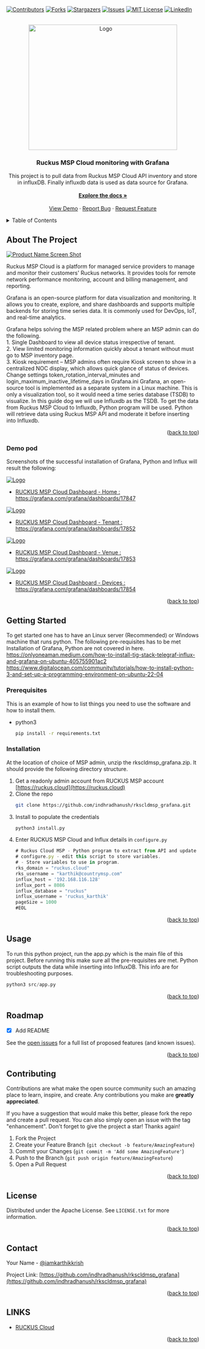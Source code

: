 <a name="readme-top"></a>
<!--
*** Thanks for checking out the Ruckus MSP Cloud monitoring with Grafana. If you have a suggestion
*** that would make this better, please fork the repo and create a pull request
*** or simply open an issue with the tag "enhancement".
*** Don't forget to give the project a star!
*** Thanks again! Now go create something AMAZING! :D
-->


[![Contributors][contributors-shield]][contributors-url]
[![Forks][forks-shield]][forks-url]
[![Stargazers][stars-shield]][stars-url]
[![Issues][issues-shield]][issues-url]
[![MIT License][license-shield]][license-url]
[![LinkedIn][linkedin-shield]][linkedin-url]



<!-- PROJECT LOGO -->
<br />
<div align="center">
  <a href="https://github.com/indhradhanush/rkscldmsp_grafana">
    <img src="docs/ruckusgrafanalogo.PNG" alt="Logo" width="388" height="327">
  </a>

  <h3 align="center">Ruckus MSP Cloud monitoring with Grafana</h3>

  <p align="center">
    This project is to pull data from Ruckus MSP Cloud API inventory and store in influxDB. Finally influxdb data is used as data source for Grafana. </BR> 
    <br />
    <a href="https://github.com/indhradhanush/rkscldmsp_grafana/docs"><strong>Explore the docs »</strong></a>
    <br />
    <br />
    <a href="#demo-pod">View Demo</a>
    ·
    <a href="https://github.com/indhradhanush/rkscldmsp_grafana/issues">Report Bug</a>
    ·
    <a href="https://github.com/indhradhanush/rkscldmsp_grafana/issues">Request Feature</a>
  </p>
</div>



<!-- TABLE OF CONTENTS -->
<details>
  <summary>Table of Contents</summary>
  <ol>
    <li>
      <a href="#about-the-project">About The Project</a>
      <ul>
        <li><a href="#demo-pod">Demo</a></li>
      </ul>
    </li>
    <li>
      <a href="#getting-started">Getting Started</a>
      <ul>
        <li><a href="#prerequisites">Prerequisites</a></li>
        <li><a href="#installation">Installation</a></li>
      </ul>
    </li>
    <li><a href="#usage">Usage</a></li>
    <li><a href="#roadmap">Roadmap</a></li>
    <li><a href="#contributing">Contributing</a></li>
    <li><a href="#license">License</a></li>
    <li><a href="#contact">Contact</a></li>
    <li><a href="#links">Links</a></li>
  </ol>
</details>



<!-- ABOUT THE PROJECT -->
## About The Project

[![Product Name Screen Shot][product-screenshot]](https://ruckus.cloud)

Ruckus MSP Cloud is a platform for managed service providers to manage and monitor their customers' Ruckus networks. It provides tools for remote network performance monitoring, account and billing management, and reporting.

Grafana is an open-source platform for data visualization and monitoring. It allows you to create, explore, and share dashboards and supports multiple backends for storing time series data. It is commonly used for DevOps, IoT, and real-time analytics.

 Grafana helps solving the MSP related problem where an MSP admin can do the following.</BR>
    1.	Single Dashboard to view all device status irrespective of tenant. </BR>
    2.	View limited monitoring information quickly about a tenant without must go to MSP inventory page.</BR>
    3.	Kiosk requirement – MSP admins often require Kiosk screen to show in a centralized NOC display, which allows quick glance of status of devices. Change settings token_rotation_interval_minutes and login_maximum_inactive_lifetime_days in Grafana.ini
    Grafana, an open-source tool is implemented as a separate system in a Linux machine. This is only a visualization tool, so it would need a time series database (TSDB) to visualize. In this guide dog we will use Influxdb as the TSDB.
To get the data from Ruckus MSP Cloud to Influxdb, Python program will be used. Python will retrieve data using Ruckus MSP API and moderate it before inserting into Influxdb.

<p align="right">(<a href="#readme-top">back to top</a>)</p>

### Demo pod

Screenshots of the successful installation of Grafana, Python and Influx will result the following:

<a href="https://grafana.com/grafana/dashboards/17847">
    <img src="docs/Home.png" alt="Logo" >
</a>

* <a href="https://grafana.com/grafana/dashboards/17847">RUCKUS MSP Cloud Dashboard - Home : https://grafana.com/grafana/dashboards/17847</a>

<a href="https://grafana.com/grafana/dashboards/17852">
    <img src="docs/Tenant.png" alt="Logo" >
</a>

* <a href="https://grafana.com/grafana/dashboards/17852">RUCKUS MSP Cloud Dashboard - Tenant : https://grafana.com/grafana/dashboards/17852</a>

<a href="https://grafana.com/grafana/dashboards/17853">
    <img src="docs/Venue.png" alt="Logo" >
</a>

* <a href="https://grafana.com/grafana/dashboards/17853">RUCKUS MSP Cloud Dashboard - Venue : https://grafana.com/grafana/dashboards/17853</a>

<a href="https://grafana.com/grafana/dashboards/17854">
    <img src="docs/device.png" alt="Logo" >
</a>

* <a href="https://grafana.com/grafana/dashboards/17854">RUCKUS MSP Cloud Dashboard - Devices : https://grafana.com/grafana/dashboards/17854</a>


<p align="right">(<a href="#readme-top">back to top</a>)</p>



<!-- GETTING STARTED -->
## Getting Started

To get started one has to have an Linux server (Recommended) or Windows machine that runs python. The following pre-requisites has to be met 
Installation of Grafana, Python are not covered in here.
https://onlyoneaman.medium.com/how-to-install-tig-stack-telegraf-influx-and-grafana-on-ubuntu-405755901ac2
https://www.digitalocean.com/community/tutorials/how-to-install-python-3-and-set-up-a-programming-environment-on-ubuntu-22-04 

### Prerequisites

This is an example of how to list things you need to use the software and how to install them.
* python3
  ```sh
  pip install -r requirements.txt
  ```

### Installation

At the location of choice of MSP admin, unzip the rkscldmsp_grafana.zip. It should provide the following directory structure.

1. Get a readonly admin account from RUCKUS MSP account [https://ruckus.cloud](https://ruckus.cloud)
2. Clone the repo
   ```sh
   git clone https://github.com/indhradhanush/rkscldmsp_grafana.git
   ```
3. Install to populate the credentials
   ```sh
   python3 install.py
   ```
4. Enter RUCKUS MSP Cloud and Influx details in `configure.py`
   ```js
   # Ruckus Cloud MSP - Python program to extract from API and update influx database.
   # configure.py - edit this script to store variables. 
   # - Store variables to use in program.
   rks_domain = "ruckus.cloud"
   rks_username = "karthik@countrymsp.com"
   influx_host = '192.168.116.128'
   influx_port = 8086
   influx_database = "ruckus"
   influx_username = 'ruckus_karthik'
   pageSize = 1000
   #EOL
   ```

<p align="right">(<a href="#readme-top">back to top</a>)</p>



<!-- USAGE EXAMPLES -->
## Usage

To run this python project, run the app.py which is the main file of this project. Before running this make sure all the pre-requisites are met. Python script outputs the data while inserting into InfluxDB. This info are for troubleshooting purposes. 
```py
python3 src/app.py
```

<p align="right">(<a href="#readme-top">back to top</a>)</p>



<!-- ROADMAP -->
## Roadmap

- [x] Add README

See the [open issues](https://github.com/indhradhanush/rkscldmsp_grafana/issues) for a full list of proposed features (and known issues).

<p align="right">(<a href="#readme-top">back to top</a>)</p>



<!-- CONTRIBUTING -->
## Contributing

Contributions are what make the open source community such an amazing place to learn, inspire, and create. Any contributions you make are **greatly appreciated**.

If you have a suggestion that would make this better, please fork the repo and create a pull request. You can also simply open an issue with the tag "enhancement".
Don't forget to give the project a star! Thanks again!

1. Fork the Project
2. Create your Feature Branch (`git checkout -b feature/AmazingFeature`)
3. Commit your Changes (`git commit -m 'Add some AmazingFeature'`)
4. Push to the Branch (`git push origin feature/AmazingFeature`)
5. Open a Pull Request

<p align="right">(<a href="#readme-top">back to top</a>)</p>



<!-- LICENSE -->
## License

Distributed under the Apache License. See `LICENSE.txt` for more information.

<p align="right">(<a href="#readme-top">back to top</a>)</p>



<!-- CONTACT -->
## Contact

Your Name - [@iamkarthikkrish](https://twitter.com/iamkarthikkrish)

Project Link: [https://github.com/indhradhanush/rkscldmsp_grafana](https://github.com/indhradhanush/rkscldmsp_grafana)

<p align="right">(<a href="#readme-top">back to top</a>)</p>



<!-- LINKS -->
## LINKS

* [RUCKUS Cloud](https://ruckus.cloud)


<p align="right">(<a href="#readme-top">back to top</a>)</p>



<!-- MARKDOWN LINKS & IMAGES -->
<!-- https://www.markdownguide.org/basic-syntax/#reference-style-links --> 
[contributors-shield]: https://img.shields.io/badge/CONTRIBUTORS-1-<COLOR>.svg
[contributors-url]: https://github.com/indhradhanush/rkscldmsp_grafana/graphs/contributors
[forks-shield]: https://img.shields.io/badge/FORKS-1-<COLOR>.svg
[forks-url]: https://github.com/indhradhanush/rkscldmsp_grafana/network/members
[stars-shield]: https://img.shields.io/badge/STARS-2-<COLOR>.svg
[stars-url]: https://github.com/indhradhanush/rkscldmsp_grafana/stargazers
[issues-shield]: https://img.shields.io/badge/ISSUES-0-<COLOR>.svg
[issues-url]: https://github.com/indhradhanush/rkscldmsp_grafana/issues
[license-shield]: https://img.shields.io/badge/LICENSE-Apache-<COLOR>.svg
[license-url]: https://github.com/indhradhanush/rkscldmsp_grafana/master/LICENSE.txt
[linkedin-shield]: https://img.shields.io/badge/LinkedIn-0077B5?style=for-the-badge&logo=linkedin&logoColor=white
[linkedin-url]: https://linkedin.com/in/mkarthikeyan
[product-screenshot]: docs/sysdes.PNG
[Python.js]: https://img.shields.io/badge/Python-3776AB?style=for-the-badge&logo=python&logoColor=white
[Python-url]: https://www.python.org/
